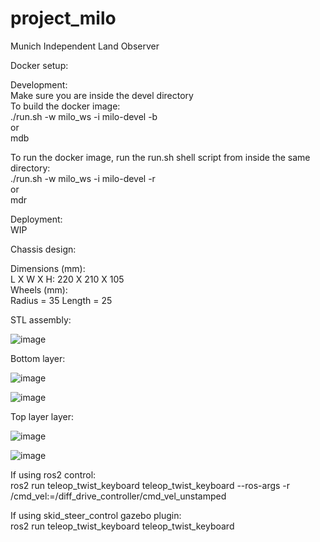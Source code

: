 # project_milo
Munich Independent Land Observer

Docker setup:

Development:\
Make sure you are inside the devel directory\
To build the docker image:\
./run.sh -w milo_ws -i milo-devel -b\
or\
mdb

To run the docker image, run the run.sh shell script from inside the same directory:\
./run.sh -w milo_ws -i milo-devel -r\
or\
mdr

Deployment:\
WIP


Chassis design:

Dimensions (mm):\
L X W X H: 220 X 210 X 105\
Wheels (mm):\
Radius = 35 Length = 25

STL assembly:

![image](https://github.com/JamesY1000/project_milo/assets/107318147/3857e11d-85dc-4792-b498-64467e5a706f)


Bottom layer:

![image](https://github.com/JamesY1000/project_milo/assets/107318147/084eb227-150a-490a-936b-82a819132f0c)

![image](https://github.com/JamesY1000/project_milo/assets/107318147/0ac367b7-0c30-4445-af10-7384eced1500)



Top layer layer:

![image](https://github.com/JamesY1000/project_milo/assets/107318147/bd2f034a-bba6-4405-8c45-f7e22dcfff3d)

![image](https://github.com/JamesY1000/project_milo/assets/107318147/d3f9af0f-56dd-4642-9a6f-5cfe99ee0d41)


If using ros2 control:\
ros2 run teleop_twist_keyboard teleop_twist_keyboard --ros-args -r /cmd_vel:=/diff_drive_controller/cmd_vel_unstamped

If using skid_steer_control gazebo plugin:\
ros2 run teleop_twist_keyboard teleop_twist_keyboard



